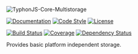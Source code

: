 ![TyphonJS-Core-Multistorage](http://i.imgur.com/2zvgaBv.png)

[![Documentation](http://js.docs.typhonrt.org/typhonjs/typhonjs-core-multistorage/badge.svg)](http://js.docs.typhonrt.org/typhonjs/typhonjs-core-multistorage/)
[![Code Style](https://img.shields.io/badge/code%20style-allman-yellowgreen.svg?style=flat)](https://en.wikipedia.org/wiki/Indent_style#Allman_style)
[![License](https://img.shields.io/badge/license-MIT-yellowgreen.svg?style=flat)](https://github.com/typhonjs/typhonjs-core-utils/blob/master/LICENSE)

[![Build Status](https://travis-ci.org/typhonjs/typhonjs-core-multistorage.svg?branch=master)](https://travis-ci.org/typhonjs/typhonjs-core-multistorage)
[![Coverage](https://img.shields.io/codecov/c/github/typhonjs/typhonjs-core-multistorage.svg)](https://codecov.io/github/typhonjs/typhonjs-core-multistorage)
[![Dependency Status](https://www.versioneye.com/user/projects/5673cdfc1079970030000763/badge.svg?style=flat)](https://www.versioneye.com/user/projects/5673cdfc1079970030000763)

Provides basic platform independent storage.
